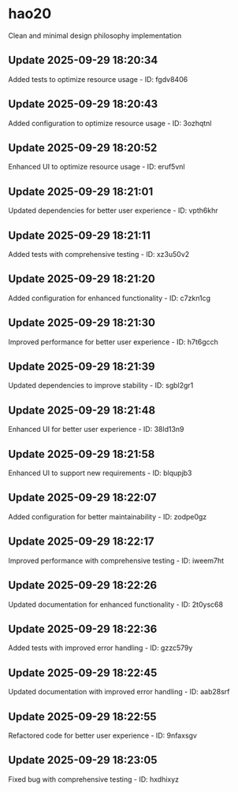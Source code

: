 # hao20
Clean and minimal design philosophy implementation

## Update 2025-09-29 18:20:34
Added tests to optimize resource usage - ID: fgdv8406


## Update 2025-09-29 18:20:43
Added configuration to optimize resource usage - ID: 3ozhqtnl


## Update 2025-09-29 18:20:52
Enhanced UI to optimize resource usage - ID: eruf5vnl


## Update 2025-09-29 18:21:01
Updated dependencies for better user experience - ID: vpth6khr


## Update 2025-09-29 18:21:11
Added tests with comprehensive testing - ID: xz3u50v2


## Update 2025-09-29 18:21:20
Added configuration for enhanced functionality - ID: c7zkn1cg


## Update 2025-09-29 18:21:30
Improved performance for better user experience - ID: h7t6gcch


## Update 2025-09-29 18:21:39
Updated dependencies to improve stability - ID: sgbl2gr1


## Update 2025-09-29 18:21:48
Enhanced UI for better user experience - ID: 38ld13n9


## Update 2025-09-29 18:21:58
Enhanced UI to support new requirements - ID: blqupjb3


## Update 2025-09-29 18:22:07
Added configuration for better maintainability - ID: zodpe0gz


## Update 2025-09-29 18:22:17
Improved performance with comprehensive testing - ID: iweem7ht


## Update 2025-09-29 18:22:26
Updated documentation for enhanced functionality - ID: 2t0ysc68


## Update 2025-09-29 18:22:36
Added tests with improved error handling - ID: gzzc579y


## Update 2025-09-29 18:22:45
Updated documentation with improved error handling - ID: aab28srf


## Update 2025-09-29 18:22:55
Refactored code for better user experience - ID: 9nfaxsgv


## Update 2025-09-29 18:23:05
Fixed bug with comprehensive testing - ID: hxdhixyz

